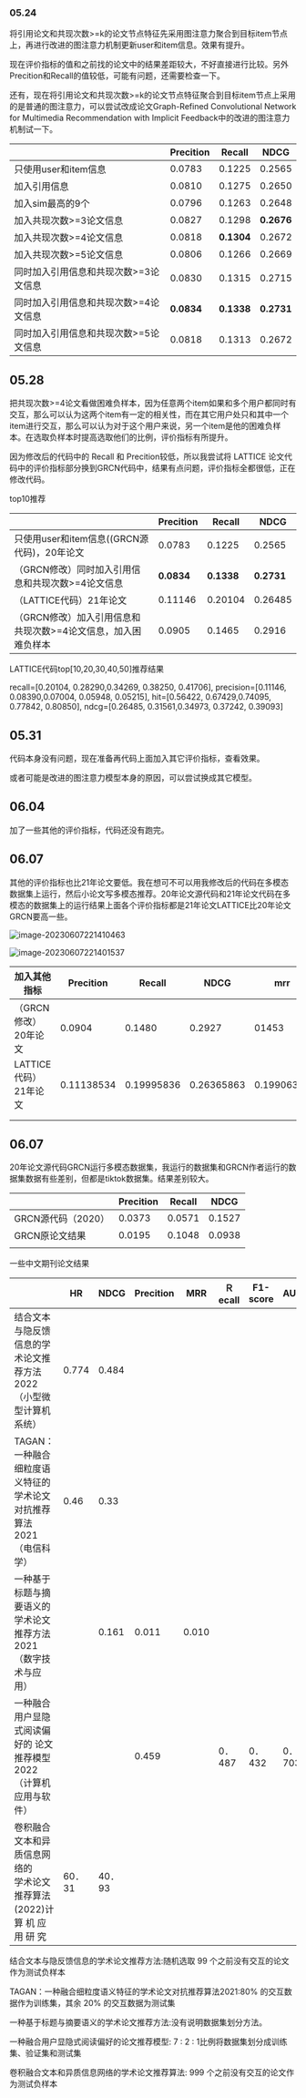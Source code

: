 ### 05.24

将引用论文和共现次数>=k的论文节点特征先采用图注意力聚合到目标item节点上，再进行改进的图注意力机制更新user和item信息。效果有提升。

现在评价指标的值和之前找的论文中的结果差距较大，不好直接进行比较。另外Precition和Recall的值较低，可能有问题，还需要检查一下。

还有，现在将引用论文和共现次数>=k的论文节点特征聚合到目标item节点上采用的是普通的图注意力，可以尝试改成论文Graph-Refined Convolutional Network for Multimedia Recommendation with Implicit Feedback中的改进的图注意力机制试一下。

|                                       | Precition  | Recall     | NDCG       |
| ------------------------------------- | ---------- | ---------- | ---------- |
| 只使用user和item信息                  | 0.0783     | 0.1225     | 0.2565     |
| 加入引用信息                          | 0.0810     | 0.1275     | 0.2650     |
| 加入sim最高的9个                      | 0.0796     | 0.1263     | 0.2648     |
| 加入共现次数>=3论文信息               | 0.0827     | 0.1298     | **0.2676** |
| 加入共现次数>=4论文信息               | 0.0818     | **0.1304** | 0.2672     |
| 加入共现次数>=5论文信息               | 0.0806     | 0.1266     | 0.2669     |
| 同时加入引用信息和共现次数>=3论文信息 | 0.0830     | 0.1315     | 0.2715     |
| 同时加入引用信息和共现次数>=4论文信息 | **0.0834** | **0.1338** | **0.2731** |
| 同时加入引用信息和共现次数>=5论文信息 | 0.0818     | 0.1313     | 0.2672     |

## 05.28

把共现次数>=4论文看做困难负样本，因为任意两个item如果和多个用户都同时有交互，那么可以认为这两个item有一定的相关性，而在其它用户处只和其中一个item进行交互，那么可以认为对于这个用户来说，另一个item是他的困难负样本。在选取负样本时提高选取他们的比例，评价指标有所提升。

因为修改后的代码中的 Recall 和 Precition较低，所以我尝试将 LATTICE 论文代码中的评价指标部分换到GRCN代码中，结果有点问题，评价指标全都很低，正在修改代码。



top10推荐

|                                                              | Precition  | Recall     | NDCG       |
| ------------------------------------------------------------ | ---------- | ---------- | ---------- |
| 只使用user和item信息((GRCN源代码)，20年论文                  | 0.0783     | 0.1225     | 0.2565     |
| （GRCN修改）同时加入引用信息和共现次数>=4论文信息            | **0.0834** | **0.1338** | **0.2731** |
| （LATTICE代码）21年论文                                      | 0.11146    | 0.20104    | 0.26485    |
| （GRCN修改）加入引用信息和共现次数>=4论文信息，加入困难负样本 | 0.0905     | 0.1465     | 0.2916     |



LATTICE代码top[10,20,30,40,50]推荐结果

recall=[0.20104, 0.28290,0.34269, 0.38250, 0.41706], precision=[0.11146, 0.08390,0.07004, 0.05948, 0.05215], hit=[0.56422, 0.67429,0.74095, 0.77842, 0.80850], ndcg=[0.26485, 0.31561,0.34973, 0.37242, 0.39093]



## 05.31

代码本身没有问题，现在准备再代码上面加入其它评价指标，查看效果。

或者可能是改进的图注意力模型本身的原因，可以尝试换成其它模型。

## 06.04
加了一些其他的评价指标，代码还没有跑完。



## 06.07

其他的评价指标也比21年论文要低。我在想可不可以用我修改后的代码在多模态数据集上运行，然后小论文写多模态推荐。20年论文源代码和21年论文代码在多模态的数据集上的运行结果上面各个评价指标都是21年论文LATTICE比20年论文GRCN要高一些。

![image-20230607221410463](https://gitee.com/ning13445/picture/raw/master/picture/1/image-20230607221410463.png)

![image-20230607221401537](https://gitee.com/ning13445/picture/raw/master/picture/1/image-20230607221401537.png)



| 加入其他指标          | Precition  | Recall     | NDCG       | mrr        | f1        | map        |
| --------------------- | ---------- | ---------- | ---------- | ---------- | --------- | ---------- |
| （GRCN修改）20年论文  | 0.0904     | 0.1480     | 0.2927     | 01453      | 0.0938    | 01392      |
| LATTICE代码）21年论文 | 0.11138534 | 0.19995836 | 0.26365863 | 0.19906323 | 0.1207135 | 0.18319896 |
|                       |            |            |            |            |           |            |
|                       |            |            |            |            |           |            |

## 06.07

20年论文源代码GRCN运行多模态数据集，我运行的数据集和GRCN作者运行的数据集数据有些差别，但都是tiktok数据集。结果差别较大。

|                    | Precition | Recall | NDCG   |
| ------------------ | --------- | ------ | ------ |
| GRCN源代码（2020） | 0.0373    | 0.0571 | 0.1527 |
| GRCN原论文结果     | 0.0195    | 0.1048 | 0.0938 |
|                    |           |        |        |

一些中文期刊论文结果

|                                                              | HR     | NDCG   | Precition | MRR   | Ｒecall | F1-score | AUC     | ILS    | HD     |
| ------------------------------------------------------------ | ------ | ------ | --------- | ----- | ------- | -------- | ------- | ------ | ------ |
| 结合文本与隐反馈信息的学术论文推                                                  荐方法2022（小型微型计算机系统） | 0.774  | 0.484  |           |       |         |          |         |        |        |
| TAGAN：一种融合细粒度语义特征的                                                     学术论文对抗推荐算法2021（电信科学） | 0.46   | 0.33   |           |       |         |          |         |        |        |
| 一种基于标题与摘要语义的                                                                 学术论文推荐方法2021（数字技术与应用） |        | 0.161  | 0.011     | 0.010 |         |          |         |        |        |
| 一种融合用户显隐式阅读偏好的                                                           论文推荐模型2022（计算机应用与软件） |        |        | 0.459     |       | 0． 487 | 0． 432  | 0． 703 |        |        |
| 卷积融合文本和异质信息网络的<br/>学术论文推荐算法(2022)计 算 机 应 用 研 究 | 60．31 | 40．93 |           |       |         |          |         | 20．31 | 99．63 |



结合文本与隐反馈信息的学术论文推荐方法:随机选取  99 个之前没有交互的论文作为测试负样本

 TAGAN：一种融合细粒度语义特征的学术论文对抗推荐算法2021:80% 的交互数据作为训练集，其余 20%
的交互数据为测试集

一种基于标题与摘要语义的学术论文推荐方法:没有说明数据集划分方法。

一种融合用户显隐式阅读偏好的论文推荐模型:     7 ∶ 2 ∶ 1比例将数据集划分成训练集、验证集和测试集

 卷积融合文本和异质信息网络的学术论文推荐算法:  999 个之前没有交互的论文作为测试负样本


